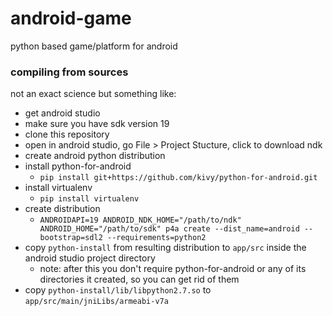 # android-game
python based game/platform for android

### compiling from sources
not an exact science but something like:
- get android studio
 - make sure you have sdk version 19
- clone this repository
 - open in android studio, go File > Project Stucture, click to download ndk
- create android python distribution
 - install python-for-android
   - `pip install git+https://github.com/kivy/python-for-android.git`
 - install virtualenv
   - `pip install virtualenv`
 - create distribution
   - `ANDROIDAPI=19 ANDROID_NDK_HOME="/path/to/ndk" ANDROID_HOME="/path/to/sdk" p4a create --dist_name=android --bootstrap=sdl2 --requirements=python2`
 - copy `python-install` from resulting distribution to `app/src` inside the android studio project directory
   - note: after this you don't require python-for-android or any of its directories it created, so you can get rid of them
- copy `python-install/lib/libpython2.7.so` to `app/src/main/jniLibs/armeabi-v7a`
